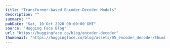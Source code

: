 ```yaml
---
title: "Transformer-based Encoder-Decoder Models"
description: ""
summary: ""
pubDate: "Sat, 10 Oct 2020 00:00:00 GMT"
source: "Hugging Face Blog"
url: "https://huggingface.co/blog/encoder-decoder"
thumbnail: "https://huggingface.co/blog/assets/05_encoder_decoder/thumbnail.png"
---
```


